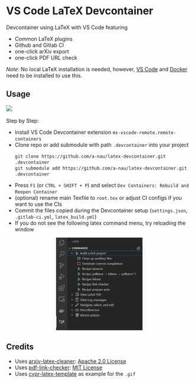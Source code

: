 # VS Code LaTeX Devcontainer

Devcontainer using LaTeX with VS Code featuring

- Common LaTeX plugins
- Github and Gitlab CI
- one-click arXiv export
- one-click PDF URL check

_Note_: No local LaTeX installation is needed, however, [VS Code](https://code.visualstudio.com/) and [Docker](https://docs.docker.com/get-docker/) need to be installed to use this.

## Usage

![](misc/devcontainer.gif)

Step by Step:

- Install VS Code Devcontainer extension `ms-vscode-remote.remote-containers`
- Clone repo or add submodule with path `.devcontainer` into your project
  ```shell
  git clone https://github.com/a-nau/latex-devcontainer.git .devcontainer
  git submodule add https://github.com/a-nau/latex-devcontainer.git .devcontainer
  ```
- Press `F1` (or `CTRL + SHIFT + P`) and select `Dev Containers: Rebuild and Reopen Container`
- (optional) rename main Texfile to `root.tex` or adjust CI configs if you want to use the CIs
- Commit the files copied during the Devcontainer setup (`settings.json`, `.gitlab-ci.yml`, `latex_build.yml`)
- If you do not see the following latex command menu, try reloading the window
<p align="center">
    <img src="./misc/latex_command_menu.png" height="250"/>
</p>

## Credits

- Uses [arxiv-latex-cleaner](https://github.com/google-research/arxiv-latex-cleaner): [Apache 2.0 License](https://github.com/google-research/arxiv-latex-cleaner/blob/main/LICENSE)
- Uses [pdf-link-checker](https://github.com/a-nau/pdf-link-checker): [MIT License](https://github.com/a-nau/pdf-link-checker/blob/main/LICENSE)
- Uses [cvpr-latex-template](https://github.com/apoorvkh/cvpr-latex-template) as example for the `.gif`
